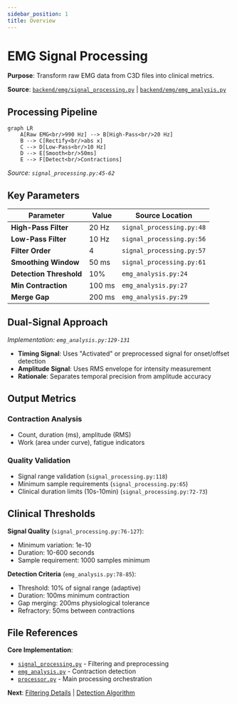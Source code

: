 ```yaml
---
sidebar_position: 1
title: Overview
---
```


# EMG Signal Processing

**Purpose**: Transform raw EMG data from C3D files into clinical metrics.

**Source**: [`backend/emg/signal_processing.py`](https://github.com/user/emg-c3d-analyzer/blob/main/backend/emg/signal_processing.py) | [`backend/emg/emg_analysis.py`](https://github.com/user/emg-c3d-analyzer/blob/main/backend/emg/emg_analysis.py)

## Processing Pipeline

```mermaid
graph LR
    A[Raw EMG<br/>990 Hz] --> B[High-Pass<br/>20 Hz]
    B --> C[Rectify<br/>abs x]
    C --> D[Low-Pass<br/>10 Hz]
    D --> E[Smooth<br/>50ms]
    E --> F[Detect<br/>Contractions]
```

*Source: `signal_processing.py:45-62`*

## Key Parameters

| Parameter | Value | Source Location |
|-----------|-------|-----------------|
| **High-Pass Filter** | 20 Hz | `signal_processing.py:48` |
| **Low-Pass Filter** | 10 Hz | `signal_processing.py:56` |
| **Filter Order** | 4 | `signal_processing.py:57` |
| **Smoothing Window** | 50 ms | `signal_processing.py:61` |
| **Detection Threshold** | 10% | `emg_analysis.py:24` |
| **Min Contraction** | 100 ms | `emg_analysis.py:27` |
| **Merge Gap** | 200 ms | `emg_analysis.py:29` |

## Dual-Signal Approach

*Implementation: `emg_analysis.py:129-131`*

- **Timing Signal**: Uses "Activated" or preprocessed signal for onset/offset detection
- **Amplitude Signal**: Uses RMS envelope for intensity measurement
- **Rationale**: Separates temporal precision from amplitude accuracy

## Output Metrics

### Contraction Analysis
- Count, duration (ms), amplitude (RMS)
- Work (area under curve), fatigue indicators

### Quality Validation
- Signal range validation (`signal_processing.py:118`)
- Minimum sample requirements (`signal_processing.py:65`)
- Clinical duration limits (10s-10min) (`signal_processing.py:72-73`)

## Clinical Thresholds

**Signal Quality** (`signal_processing.py:76-127`):
- Minimum variation: 1e-10
- Duration: 10-600 seconds
- Sample requirement: 1000 samples minimum

**Detection Criteria** (`emg_analysis.py:78-85`):
- Threshold: 10% of signal range (adaptive)
- Duration: 100ms minimum contraction
- Gap merging: 200ms physiological tolerance
- Refractory: 50ms between contractions

## File References

**Core Implementation**:
- [`signal_processing.py`](backend/emg/signal_processing.py) - Filtering and preprocessing
- [`emg_analysis.py`](backend/emg/emg_analysis.py) - Contraction detection
- [`processor.py`](backend/services/c3d/processor.py) - Main processing orchestration

**Next**: [Filtering Details](./butterworth-filtering) | [Detection Algorithm](./contraction-detection)